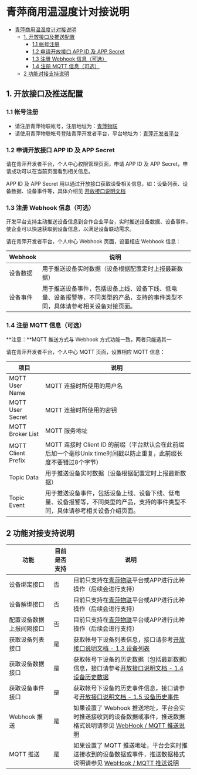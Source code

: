 # 青萍商用温湿度计对接说明

- [青萍商用温湿度计对接说明](#青萍商用温湿度计对接说明)
  - [1. 开放接口及推送配置](#1-开放接口及推送配置)
    - [1.1 帐号注册](#11-帐号注册)
    - [1.2 申请开放接口 APP ID 及 APP Secret](#12-申请开放接口-app-id-及-app-secret)
    - [1.3 注册 Webhook 信息（可选）](#13-注册-webhook-信息可选)
    - [1.4 注册 MQTT 信息（可选）](#14-注册-mqtt-信息可选)
  - [2 功能对接支持说明](#2-功能对接支持说明)

## 1. 开放接口及推送配置

### 1.1 帐号注册

- 请注册青萍物联帐号，注册地址为：[青萍物联](https://qingpingiot.com/)
- 请使用青萍物联帐号登陆青萍开发者平台，平台地址为：[青萍开发者平台](https://developers.qingping.co/)

### 1.2 申请开放接口 APP ID 及 APP Secret

请在青萍开发者平台，个人中心权限管理页面，申请 APP ID 及 APP Secret，申请成功可以在当前页面看到相关信息。

APP ID 及 APP Secret 用以通过开放接口获取设备相关信息，如：设备列表、设备数据、设备事件等，具体介绍见 [开放接口说明文档](/main/openApi)

### 1.3 注册 Webhook 信息（可选）

开发平台支持主动推送设备信息到合作企业平台，实时推送设备数据、设备事件，使企业可以快速获取到设备信息，以满足设备联动需求。

请在青萍开发者平台，个人中心 Webhook 页面，设置相应 Webhook 信息：

| Webhook  | 说明                                                                                                                           |
| -------- | ------------------------------------------------------------------------------------------------------------------------------ |
| 设备数据 | 用于推送设备实时数据（设备根据配置定时上报最新数据）                                                                           |
| 设备事件 | 用于推送设备事件，包括设备上线、设备下线、低电量、设备报警等，不同类型的产品，支持的事件类型不同，具体请参考相关设备对接页面。 |

### 1.4 注册 MQTT 信息（可选）

**注意：**MQTT 推送方式与 Webhook 方式功能一致，两者只能选其一

请在青萍开发者平台，个人中心 MQTT 页面，设置相应 MQTT 信息：

| 项目               | 说明                                                                                                                           |
| ------------------ | ------------------------------------------------------------------------------------------------------------------------------ |
| MQTT User Name     | MQTT 连接时所使用的用户名                                                                                                      |
| MQTT User Secret   | MQTT 连接时所使用的密钥                                                                                                        |
| MQTT Broker List   | MQTT 服务地址                                                                                                                  |
| MQTT Client Prefix | MQTT 连接时 Client ID 的前缀（平台默认会在此前缀后加一个毫秒Unix time时间戳以防止重复，此前缀长度不要错过8个字节）             |
| Topic Data         | 用于推送设备实时数据（设备根据配置定时上报最新数据）                                                                           |
| Topic Event        | 用于推送设备事件，包括设备上线、设备下线、低电量、设备报警等，不同类型的产品，支持的事件类型不同，具体请参考相关设备介绍页面。 |

## 2 功能对接支持说明

| 功能                     | 目前是否支持 | 说明                                                                                                                               |
| ------------------------ | ------------ | ---------------------------------------------------------------------------------------------------------------------------------- |
| 设备绑定接口             | 否           | 目前只支持在[青萍物联](https://qingpingiot.com/)平台或APP进行此种操作（后续会进行支持）                                            |
| 设备解绑接口             | 否           | 目前只支持在[青萍物联](https://qingpingiot.com/)平台或APP进行此种操作（后续会进行支持）                                            |
| 配置设备数据上报间隔接口 | 否           | 目前只支持在[青萍物联](https://qingpingiot.com/)平台或APP进行此种操作（后续会进行支持）                                            |
| 获取设备列表接口         | 是           | 获取帐号下设备列表信息，接口请参考[开放接口说明文档 - 1.3 设备列表](/main/openApi#13-设备列表)                                     |
| 获取设备数据接口         | 是           | 获取帐号下设备的历史数据（包括最新数据）信息，接口请参考[开放接口说明文档 - 1.4 设备历史数据](/main/openApi#14-设备历史数据)       |
| 获取设备事件接口         | 是           | 获取帐号下设备的历史事件信息，接口请参考[开放接口说明文档 - 1.5 设备历史事件](/main/openApi#15-设备历史事件)                       |
| Webhook 推送             | 是           | 如果设置了 Webhook 推送地址，平台会实时推送接收到的设备数据或事件，推送数据格式说明请参见 [WebHook / MQTT 推送说明](/main/webhook) |
| MQTT 推送                | 是           | 如果设置了 MQTT 推送地址，平台会实时推送接收到的设备数据或事件，推送数据格式说明请参见 [WebHook / MQTT 推送说明](/main/webhook)    |
